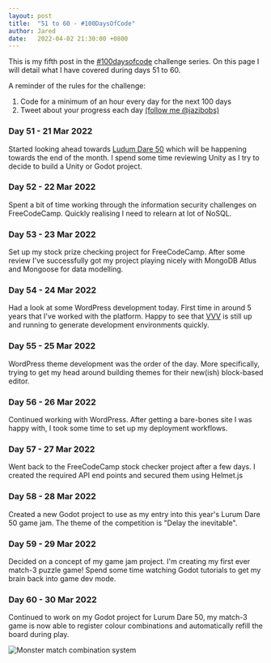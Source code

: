 ```yaml
---
layout: post
title:  "51 to 60 - #100DaysOfCode"
author: Jared
date:   2022-04-02 21:30:00 +0800
---
```


This is my fifth post in the [#100daysofcode](https://www.100daysofcode.com/) challenge series. On this page I will detail what I have covered during days 51 to 60.

A reminder of the rules for the challenge:

1. Code for a minimum of an hour every day for the next 100 days
2. Tweet about your progress each day [(follow me @jazibobs)](https://twitter.com/jazibobs)

### Day 51 - 21 Mar 2022

Started looking ahead towards [Ludum Dare 50](https://ldjam.com/events/ludum-dare/50) which will be happening towards the end of the month. I spend some time reviewing Unity as I try to decide to build a Unity or Godot project.

### Day 52 - 22 Mar 2022

Spent a bit of time working through the information security challenges on FreeCodeCamp. Quickly realising I need to relearn at lot of NoSQL.

### Day 53 - 23 Mar 2022

Set up my stock prize checking project for FreeCodeCamp. After some review I've successfully got my project playing nicely with MongoDB Atlus and Mongoose for data modelling.

### Day 54 - 24 Mar 2022

Had a look at some WordPress development today. First time in around 5 years that I've worked with the platform. Happy to see that [VVV](https://varyingvagrantvagrants.org/) is still up and running to generate development environments quickly.

### Day 55 - 25 Mar 2022

WordPress theme development was the order of the day. More specifically, trying to get my head around building themes for their new(ish) block-based editor.

### Day 56 - 26 Mar 2022

Continued working with WordPress. After getting a bare-bones site I was happy with, I took some time to set up my deployment workflows.

### Day 57 - 27 Mar 2022

Went back to the FreeCodeCamp stock checker project after a few days. I created the required API end points and secured them using Helmet.js

### Day 58 - 28 Mar 2022

Created a new Godot project to use as my entry into this year's Lurum Dare 50 game jam. The theme of the competition is "Delay the inevitable".

### Day 59 - 29 Mar 2022

Decided on a concept of my game jam project. I'm creating my first ever match-3 puzzle game! Spend some time watching Godot tutorials to get my brain back into game dev mode.

### Day 60 - 30 Mar 2022

Continued to work on my Godot project for Lurum Dare 50, my match-3 game is now able to register colour combinations and automatically refill the board during play.

![Monster match combination system]("/assets/projects/monster-match/wip-220402-1955.gif")